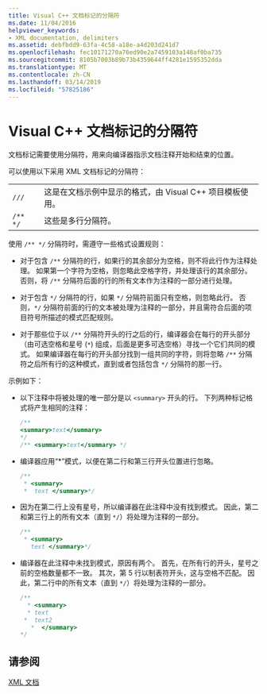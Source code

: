 ```yaml
---
title: Visual C++ 文档标记的分隔符
ms.date: 11/04/2016
helpviewer_keywords:
- XML documentation, delimiters
ms.assetid: debfbdd9-63fa-4c58-a18e-a4d203d241d7
ms.openlocfilehash: fec10171270a76ed90e2a7459103a148af0ba735
ms.sourcegitcommit: 8105b7003b89b73b4359644ff4281e1595352dda
ms.translationtype: MT
ms.contentlocale: zh-CN
ms.lasthandoff: 03/14/2019
ms.locfileid: "57825186"
---
```

# <a name="delimiters-for-visual-c-documentation-tags"></a>Visual C++ 文档标记的分隔符

文档标记需要使用分隔符，用来向编译器指示文档注释开始和结束的位置。

可以使用以下采用 XML 文档标记的分隔符：

| | |
|-|-|
| `///` | 这是在文档示例中显示的格式，由 Visual C++ 项目模板使用。  |
| `/** */`  | 这些是多行分隔符。  |

使用 `/** */` 分隔符时，需遵守一些格式设置规则：

- 对于包含 `/**` 分隔符的行，如果行的其余部分为空格，则不将此行作为注释处理。 如果第一个字符为空格，则忽略此空格字符，并处理该行的其余部分。 否则，将 `/**` 分隔符后面的行的所有文本作为注释的一部分进行处理。

- 对于包含 `*/` 分隔符的行，如果 `*/` 分隔符前面只有空格，则忽略此行。 否则，`*/` 分隔符前面的行的文本被处理为注释的一部分，并且需符合后面的项目符号所描述的模式匹配规则。

- 对于那些位于以 `/**` 分隔符开头的行之后的行，编译器会在每行的开头部分（由可选空格和星号 (`*`) 组成，后面是更多可选空格）寻找一个它们共同的模式。 如果编译器在每行的开头部分找到一组共同的字符，则将忽略 `/**` 分隔符之后所有行的这种模式，直到或者包括包含 `*/` 分隔符的那一行。

示例如下：

- 以下注释中将被处理的唯一部分是以 `<summary>` 开头的行。 下列两种标记格式将产生相同的注释：

    ```cpp
    /**
    <summary>text</summary>
    */
    /** <summary>text</summary> */
    ```

- 编译器应用“\*”模式，以便在第二行和第三行开头位置进行忽略。

    ```cpp
    /**
     * <summary>
     *  text </summary>*/
    ```

- 因为在第二行上没有星号，所以编译器在此注释中没有找到模式。 因此，第二和第三行上的所有文本（直到 `*/`）将处理为注释的一部分。

    ```cpp
    /**
     * <summary>
       text </summary>*/
    ```

- 编译器在此注释中未找到模式，原因有两个。 首先，在所有行的开头，星号之前的空格数量都不一致。 其次，第 5 行以制表符开头，这与空格不匹配。 因此，第二行中的所有文本（直到 `*/`）将处理为注释的一部分。

    ```cpp
    /**
      * <summary>
      * text
     *  text2
       *  </summary>
    */
    ```

## <a name="see-also"></a>请参阅

[XML 文档](xml-documentation-visual-cpp.md)
